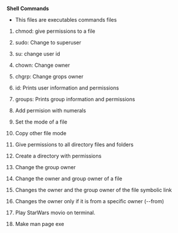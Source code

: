 **Shell Commands**
- This files are executables commands files
1. chmod: give permissions to a file

2. sudo: Change to superuser

3. su: change user id

4. chown: Change owner

5. chgrp: Change grops owner

6. id: Prints user information and permissions

7. groups: Prints group information and permissions

8. Add permision with numerals

9. Set the mode of a file

10. Copy other file mode

11. Give permissions to all directory files and folders

12. Create a directory with permissions

13. Change the group owner

14. Change the owner and group owner of a file

15. Changes the owner and the group owner of the file symbolic link

16. Changes the owner only if it is from a specific owner (--from)

17. Play StarWars movio on terminal.

18. Make man page exe